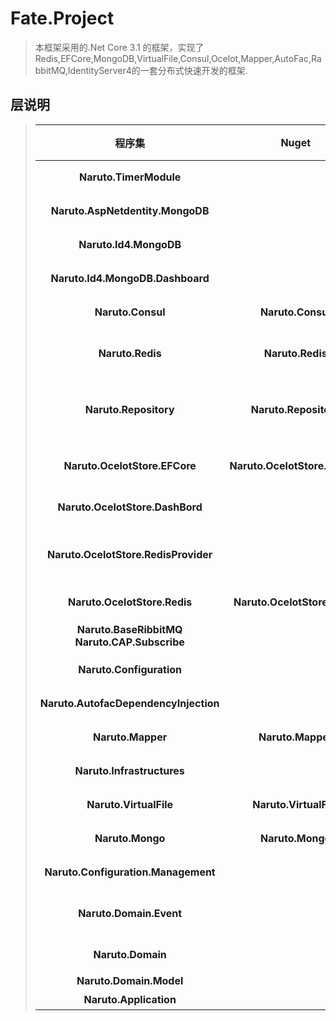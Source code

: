 ﻿# Fate.Project 
> 本框架采用的.Net Core 3.1 的框架，实现了Redis,EFCore,MongoDB,VirtualFile,Consul,Ocelot,Mapper,AutoFac,RabbitMQ,IdentityServer4的一套分布式快速开发的框架.
## 层说明
>| 程序集| Nuget| 状态 |注释 |
>| :-----:| :----:|:----:| :----: |
>| <b>Naruto.TimerModule</b> | | 计划 | 任务调度模块 |
>| <b>Naruto.AspNetdentity.MongoDB</b> | | 开发 | 更改Identity的存储方式为Mongodb |
>| <b>Naruto.Id4.MongoDB</b> | | 维护 | 更改IdentityServer4的存储方式为Mongodb |
>| <b>Naruto.Id4.MongoDB.Dashboard</b> | | 计划 | 操作存储的面板 |
>| <b>Naruto.Consul</b> | <b>Naruto.Consul</b>| 维护 |实现了consul的服务发现和服务注册，还有数据的仓储 |
>| <b>Naruto.Redis</b> | <b>Naruto.Redis</b> | 维护 | 使用<b>StackExchange.Redis</b>实现对Redis访问层的封装，客户端支持集群的配置 |
>| <b>Naruto.Repository</b> | <b>Naruto.Repository</b>| 维护 |使用EFCore来实现了数据库访问的封装，支持工作单元，仓储，分库，多上下文模式，支持一主多从配置. |
>| <b>Naruto.OcelotStore.EFCore</b> | <b>Naruto.OcelotStore.EFCore</b>| 维护  |是对Ocelot的原来网关的扩展，改变原有的从文件中读取配置的方法，替换成数据库中读取配置信息 |
>| <b>Naruto.OcelotStore.DashBord</b> | | 计划 | ocelot操作存储的面板 |
>| <b>Naruto.OcelotStore.RedisProvider</b> | | 维护  | 替换IInternalConfigurationRepository接口的实现从内存操作改为从redis中操作 |
>| <b>Naruto.OcelotStore.Redis</b> | <b>Naruto.OcelotStore.Redis</b> | 维护 |是对Ocelot的原有网关的扩展，将数据存储到Redis缓存中|
>| <b>Naruto.BaseRibbitMQ</b><br/><b>Naruto.CAP.Subscribe</b> | | 维护 | 共同实现发布订阅.异步消息队列 |
>| <b>Naruto.Configuration</b> || 维护 | 是对Core原有的配置信息获取进行扩展，改成从远程获取 |
>| <b>Naruto.AutofacDependencyInjection</b> || 维护  | 使用Autofac替换原有的Unity依赖注入 |
>| <b>Naruto.Mapper</b> | <b>Naruto.Mapper</b> | 维护 |  使用的AutoMapper进行实体映射 |
>| <b>Naruto.Infrastructures</b> | | 维护 | 基础设施层|
>| <b>Naruto.VirtualFile</b> | <b>Naruto.VirtualFile</b> | 维护 | 虚拟文件系统 |
>|<b>Naruto.Mongo</b> | <b>Naruto.Mongo</b>| 维护  | MongoDB仓储 |
>| <b>Naruto.Configuration.Management</b> | | 维护 | 配置中心的面板和配置中间件提供 |
>| <b>Naruto.Domain.Event</b> | | 维护 | 实现领域服务的事件总线，底板使用的Redis作为数据存储，缓存订阅的事件 |
>| <b>Naruto.Domain</b> | |  | 领域层，业务的核心层，负责需求的书写 |
>| <b>Naruto.Domain.Model</b> | |  | 领域实体层 |
>| <b>Naruto.Application</b> | |  | 应用层 |